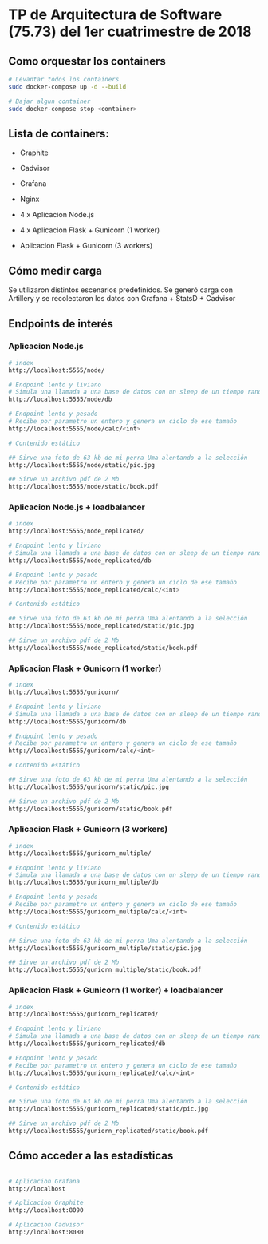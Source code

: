 # TP de Arquitectura de Software (75.73) del 1er cuatrimestre de 2018

## Como orquestar los containers

```sh
# Levantar todos los containers
sudo docker-compose up -d --build

# Bajar algun container 
sudo docker-compose stop <container>

```

## Lista de containers:

- Graphite

- Cadvisor

- Grafana

- Nginx

- 4 x Aplicacion Node.js

- 4 x Aplicacion Flask + Gunicorn (1 worker)

- Aplicacion Flask + Gunicorn (3 workers)

## Cómo medir carga

Se utilizaron distintos escenarios predefinidos. Se generó carga con Artillery y se recolectaron los datos con Grafana + StatsD + Cadvisor

## Endpoints de interés

### Aplicacion Node.js 

```sh
# index
http://localhost:5555/node/

# Endpoint lento y liviano
# Simula una llamada a una base de datos con un sleep de un tiempo random de hasta 4 segundos
http://localhost:5555/node/db

# Endpoint lento y pesado
# Recibe por parametro un entero y genera un ciclo de ese tamaño
http://localhost:5555/node/calc/<int>

# Contenido estático

## Sirve una foto de 63 kb de mi perra Uma alentando a la selección
http://localhost:5555/node/static/pic.jpg

## Sirve un archivo pdf de 2 Mb
http://localhost:5555/node/static/book.pdf

```

### Aplicacion Node.js + loadbalancer

```sh
# index
http://localhost:5555/node_replicated/

# Endpoint lento y liviano
# Simula una llamada a una base de datos con un sleep de un tiempo random de hasta 4 segundos
http://localhost:5555/node_replicated/db

# Endpoint lento y pesado
# Recibe por parametro un entero y genera un ciclo de ese tamaño
http://localhost:5555/node_replicated/calc/<int>

# Contenido estático

## Sirve una foto de 63 kb de mi perra Uma alentando a la selección
http://localhost:5555/node_replicated/static/pic.jpg

## Sirve un archivo pdf de 2 Mb
http://localhost:5555/node_replicated/static/book.pdf

```

### Aplicacion Flask + Gunicorn (1 worker)

```sh
# index
http://localhost:5555/gunicorn/

# Endpoint lento y liviano
# Simula una llamada a una base de datos con un sleep de un tiempo random de hasta 4 segundos
http://localhost:5555/gunicorn/db

# Endpoint lento y pesado
# Recibe por parametro un entero y genera un ciclo de ese tamaño
http://localhost:5555/gunicorn/calc/<int>

# Contenido estático

## Sirve una foto de 63 kb de mi perra Uma alentando a la selección
http://localhost:5555/gunicorn/static/pic.jpg

## Sirve un archivo pdf de 2 Mb
http://localhost:5555/gunicorn/static/book.pdf

```

### Aplicacion Flask + Gunicorn (3 workers)

```sh
# index
http://localhost:5555/gunicorn_multiple/

# Endpoint lento y liviano
# Simula una llamada a una base de datos con un sleep de un tiempo random de hasta 4 segundos
http://localhost:5555/gunicorn_multiple/db

# Endpoint lento y pesado
# Recibe por parametro un entero y genera un ciclo de ese tamaño
http://localhost:5555/gunicorn_multiple/calc/<int>

# Contenido estático

## Sirve una foto de 63 kb de mi perra Uma alentando a la selección
http://localhost:5555/gunicorn_multiple/static/pic.jpg

## Sirve un archivo pdf de 2 Mb
http://localhost:5555/guniorn_multiple/static/book.pdf

```

### Aplicacion Flask + Gunicorn (1 worker) + loadbalancer

```sh
# index
http://localhost:5555/gunicorn_replicated/

# Endpoint lento y liviano
# Simula una llamada a una base de datos con un sleep de un tiempo random de hasta 4 segundos
http://localhost:5555/gunicorn_replicated/db

# Endpoint lento y pesado
# Recibe por parametro un entero y genera un ciclo de ese tamaño
http://localhost:5555/gunicorn_replicated/calc/<int>

# Contenido estático

## Sirve una foto de 63 kb de mi perra Uma alentando a la selección
http://localhost:5555/gunicorn_replicated/static/pic.jpg

## Sirve un archivo pdf de 2 Mb
http://localhost:5555/guniorn_replicated/static/book.pdf

```

## Cómo acceder a las estadísticas

```sh

# Aplicacion Grafana
http://localhost

# Aplicacion Graphite 
http://localhost:8090

# Aplicacion Cadvisor
http://localhost:8080

```



